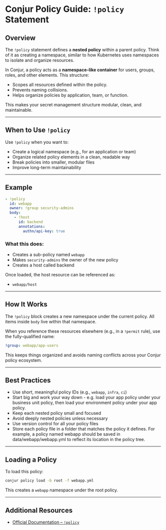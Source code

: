 # Conjur Policy Guide: `!policy` Statement

## Overview

The `!policy` statement defines a **nested policy** within a parent policy. Think of it as creating a namespace, similar to how Kubernetes uses namespaces to isolate and organize resources.

In Conjur, a policy acts as a **namespace-like container** for users, groups, roles, and other elements. This structure:

* Scopes all resources defined within the policy.
* Prevents naming collisions.
* Helps organize policies by application, team, or function.

This makes your secret management structure modular, clean, and maintainable.

---

## When to Use `!policy`

Use `!policy` when you want to:

* Create a logical namespace (e.g., for an application or team)
* Organize related policy elements in a clean, readable way
* Break policies into smaller, modular files
* Improve long-term maintainability

---

## Example

```yaml
- !policy
  id: webapp
  owner: !group security-admins
  body:
    - !host 
      id: backend
      annotations:
        authn/api-key: true

```

### What this does:

* Creates a sub-policy named `webapp`
* Makes `security-admins` the owner of the new policy
* Creates a host called backend

Once loaded, the host resource can be referenced as:

* `webapp/host`

---

## How It Works

The `!policy` block creates a new namespace under the current policy. All items inside `body` live within that namespace.

When you reference these resources elsewhere (e.g., in a `!permit` rule), use the fully-qualified name:

```yaml
!group: webapp/app-users
```

This keeps things organized and avoids naming conflicts across your Conjur policy ecosystem.

---

## Best Practices

*  Use short, meaningful policy IDs (e.g., `webapp`, `infra`, `ci`)
*  Start big and work your way down - e.g. load your app policy under your business unit policy, then load your environment policy under your app policy.
*  Keep each nested policy small and focused
*  Avoid deeply nested policies unless necessary
*  Use version control for all your policy files
*  Store each policy file in a folder that matches the policy it defines. For example, a policy named webapp should be saved in data/webapp/webapp.yml to reflect its location in the policy tree.

---

## Loading a Policy

To load this policy:

```bash
conjur policy load -b root -f webapp.yml
```

This creates a `webapp` namespace under the root policy.

---


## Additional Resources

* [Official Documentation – `!policy`](https://docs.cyberark.com/conjur-cloud/latest/en/content/operations/policy/statement-ref-policy.htm)

